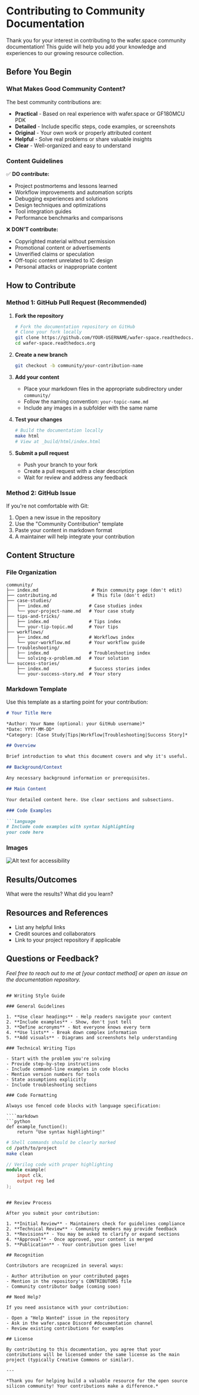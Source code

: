 # Contributing to Community Documentation

Thank you for your interest in contributing to the wafer.space community documentation! This guide will help you add your knowledge and experiences to our growing resource collection.

## Before You Begin

### What Makes Good Community Content?

The best community contributions are:

- **Practical** - Based on real experience with wafer.space or GF180MCU PDK
- **Detailed** - Include specific steps, code examples, or screenshots
- **Original** - Your own work or properly attributed content
- **Helpful** - Solve real problems or share valuable insights
- **Clear** - Well-organized and easy to understand

### Content Guidelines

✅ **DO contribute:**
- Project postmortems and lessons learned
- Workflow improvements and automation scripts
- Debugging experiences and solutions
- Design techniques and optimizations
- Tool integration guides
- Performance benchmarks and comparisons

❌ **DON'T contribute:**
- Copyrighted material without permission
- Promotional content or advertisements
- Unverified claims or speculation
- Off-topic content unrelated to IC design
- Personal attacks or inappropriate content

## How to Contribute

### Method 1: GitHub Pull Request (Recommended)

1. **Fork the repository**
   ```bash
   # Fork the documentation repository on GitHub
   # Clone your fork locally
   git clone https://github.com/YOUR-USERNAME/wafer-space.readthedocs.org.git
   cd wafer-space.readthedocs.org
   ```

2. **Create a new branch**
   ```bash
   git checkout -b community/your-contribution-name
   ```

3. **Add your content**
   - Place your markdown files in the appropriate subdirectory under `community/`
   - Follow the naming convention: `your-topic-name.md`
   - Include any images in a subfolder with the same name

4. **Test your changes**
   ```bash
   # Build the documentation locally
   make html
   # View at _build/html/index.html
   ```

5. **Submit a pull request**
   - Push your branch to your fork
   - Create a pull request with a clear description
   - Wait for review and address any feedback

### Method 2: GitHub Issue

If you're not comfortable with Git:

1. Open a new issue in the repository
2. Use the "Community Contribution" template
3. Paste your content in markdown format
4. A maintainer will help integrate your contribution

## Content Structure

### File Organization

```
community/
├── index.md                    # Main community page (don't edit)
├── contributing.md             # This file (don't edit)
├── case-studies/
│   ├── index.md               # Case studies index
│   └── your-project-name.md   # Your case study
├── tips-and-tricks/
│   ├── index.md               # Tips index
│   └── your-tip-topic.md      # Your tips
├── workflows/
│   ├── index.md               # Workflows index
│   └── your-workflow.md       # Your workflow guide
├── troubleshooting/
│   ├── index.md               # Troubleshooting index
│   └── solving-x-problem.md   # Your solution
└── success-stories/
    ├── index.md               # Success stories index
    └── your-success-story.md  # Your story
```

### Markdown Template

Use this template as a starting point for your contribution:

```markdown
# Your Title Here

*Author: Your Name (optional: your GitHub username)*  
*Date: YYYY-MM-DD*  
*Category: [Case Study|Tips|Workflow|Troubleshooting|Success Story]*

## Overview

Brief introduction to what this document covers and why it's useful.

## Background/Context

Any necessary background information or prerequisites.

## Main Content

Your detailed content here. Use clear sections and subsections.

### Code Examples

```language
# Include code examples with syntax highlighting
your code here
```

### Images

![Alt text for accessibility](images/your-image.png)

## Results/Outcomes

What were the results? What did you learn?

## Resources and References

- List any helpful links
- Credit sources and collaborators
- Link to your project repository if applicable

## Questions or Feedback?

*Feel free to reach out to me at [your contact method] or open an issue on the documentation repository.*
```

## Writing Style Guide

### General Guidelines

1. **Use clear headings** - Help readers navigate your content
2. **Include examples** - Show, don't just tell
3. **Define acronyms** - Not everyone knows every term
4. **Use lists** - Break down complex information
5. **Add visuals** - Diagrams and screenshots help understanding

### Technical Writing Tips

- Start with the problem you're solving
- Provide step-by-step instructions
- Include command-line examples in code blocks
- Mention version numbers for tools
- State assumptions explicitly
- Include troubleshooting sections

### Code Formatting

Always use fenced code blocks with language specification:

````markdown
```python
def example_function():
    return "Use syntax highlighting!"
```

```bash
# Shell commands should be clearly marked
cd /path/to/project
make clean
```

```verilog
// Verilog code with proper highlighting
module example(
    input clk,
    output reg led
);
```
````

## Review Process

After you submit your contribution:

1. **Initial Review** - Maintainers check for guidelines compliance
2. **Technical Review** - Community members may provide feedback
3. **Revisions** - You may be asked to clarify or expand sections
4. **Approval** - Once approved, your content is merged
5. **Publication** - Your contribution goes live!

## Recognition

Contributors are recognized in several ways:

- Author attribution on your contributed pages
- Mention in the repository's CONTRIBUTORS file
- Community contributor badge (coming soon)

## Need Help?

If you need assistance with your contribution:

- Open a "Help Wanted" issue in the repository
- Ask in the wafer.space Discord #documentation channel
- Review existing contributions for examples

## License

By contributing to this documentation, you agree that your contributions will be licensed under the same license as the main project (typically Creative Commons or similar).

---

*Thank you for helping build a valuable resource for the open source silicon community! Your contributions make a difference.*